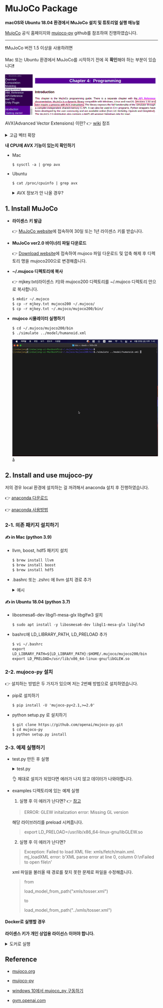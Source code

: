 # MuJoCo Package

**macOS와 Ubuntu 18.04 환경에서 MuJoCo 설치 및 튜토리얼 실행 매뉴얼**

[MujoCo](http://www.mujoco.org/index.html) 공식 홈페이지와 [mujoco-py](https://github.com/openai/mujoco-py) github를 참조하여 진행하였습니다.

---

❗MuJoCo 버전 1.5 이상을 사용하려면

Mac 또는 Ubuntu 환경에서 MuJoCo를 시작하기 전에 꼭 **확인**해야 하는 부분이 있습니다❗

<left><img src="img/img1.png"  style="zoom:100%" width="800"></left>

AVX(Advanced Vector Extensions) 이란? 👉 [wiki](https://ko.wikipedia.org/wiki/%EA%B3%A0%EA%B8%89_%EB%B2%A1%ED%84%B0_%ED%99%95%EC%9E%A5) 참조

<details>
  <summary>고급 벡터 확장</summary> 

> **고급 벡터 확장**(Advanced Vector Extensions,약어:AVX)은 2008년 4월 춘계 [인텔 개발자 포럼](https://ko.wikipedia.org/wiki/인텔_개발자_포럼)에서 발표된 [x86](https://ko.wikipedia.org/wiki/X86) 명령어 집합의 확장으로 [SIMD](https://ko.wikipedia.org/wiki/SIMD)명령어 집합중의 하나이다. SIMD 레지스터의 폭이 128비트에서 256비트로 확장돼서, 최대 2배까지 부동소수점 연산 처리 능력이 향상된다. 또한 기존의 2 피연산자 구조에서 3 피연산자 구조로 변경됨으로 인하여 프로그래밍이 더 효율적이고 성능이 더 뛰어나게 된다. 인텔은 2010년 1월에 발표한 [샌디 브리지](https://ko.wikipedia.org/wiki/샌디_브리지) 마이크로아키텍처기반 프로세서부터 지원을 시작했으며 AMD는 불도저(Bulldozer) 프로세서에서 선보일 예정이다. AVX에 관련된 백서가 인텔 소프트웨어 네트워크에 있으며[[1\]](https://ko.wikipedia.org/wiki/고급_벡터_확장#cite_note-1) 또한 온라인상에 참조 매뉴얼이 있다.[[2\]](https://ko.wikipedia.org/wiki/고급_벡터_확장#cite_note-2)

</details>

**내 CPU에 AVX 기능이 있는지 확인하기**

- Mac

  ~~~shell
  $ sysctl -a | grep avx
  ~~~

- Ubuntu

  ~~~shell
  $ cat /proc/cpuinfo | grep avx
  ~~~

  <details>
    <summary>AVX 정보가 안 나올 경우?</summary> 
  
  
  
  <left><img src="img/img2.png"  style="zoom:100%" width="800"></left>
  
  아무것도 나오지 않는다면 cpu를 교체하거나 MuJoCo 버전을 낮춰야 합니다 😂
  
  <left><img src="img/img4.png"  style="zoom:100%" width="800"></left>
  
  저는 avx 기능이 있는 cpu로 교체 후 해결하였습니다.
  
  <left><img src="img/img3.png"  style="zoom:100%" width="800"></left>
  
  아래의 화면이 나오면 설치 성공입니다.
  
  <left><img src="img/img5.png"  style="zoom:100%" width="800"></left>
  
  </details>

<div style="page-break-after: always;"></div>

## 1. Install MuJoCo

- **라이센스 키 발급**

  👉 [MuJoCo website](https://www.roboti.us/license.html)에 접속하여 30일 또는 1년 라이센스 키를 받습니다.

- **MuJoCo ver2.0 바이너리 파일 다운로드**

  👉 [Download website](https://www.roboti.us/index.html)에 접속하여 mujoco 파일 다운로드 및 압축 해제 후 디렉토리 명을 mujoco200으로 변경해줍니다.

- **~/.mujoco 디렉토리에 복사**

  👉 mjkey.txt(라이센스 키)와 mujoco200 디렉토리를 ~/.mujoco 디렉토리 안으로 복사합니다.

  ~~~shell
  $ mkdir ~/.mujoco
  $ cp -r mjkey.txt mujoco200 ~/.mujoco/
  $ cp -r mjkey.txt ~/.mujoco/mujoco200/bin/
  ~~~

- **mujoco 시뮬레이터 실행하기**

  ~~~shell
  $ cd ~/.mujoco/mujoco200/bin
  $ ./simulate ../model/humanoid.xml
  ~~~

  <left><img src="img/sim1.gif"></left>å

<div style="page-break-after: always;"></div>

## 2. Install and use mujoco-py

저의 경우 local 환경에 설치하는 걸 꺼려해서 anaconda 설치 후 진행하였습니다.

👉 [anaconda 다운로드](https://www.anaconda.com/products/individual#download-section)

👉 [anaconda 사용방법](https://github.com/jdj2261/ubuntu-first-install/blob/master/ubuntu-18.04/anaconda-manual.md)

### 2-1. 의존 패키지 설치하기

#### ✍ in Mac (python 3.9)

- llvm, boost, hdf5 패키지 설치

  ~~~shell
  $ brew install llvm
  $ brew install boost
  $ brew install hdf5
  ~~~

- .bashrc 또는 .zshrc 에 llvm 설치 경로 추가

  <details>
    <summary>예시</summary> 

  ~~~shell
  $ vi ~/.bashrc
  # 맨 아래로 가서 i를 눌러 끼워넣기 모드로 변경
  # 아래의 내용 복사 하기
  ------------------------------------------
  export PATH="/usr/local/opt/llvm/bin:$PATH"
  
  export CC="/usr/local/opt/llvm/bin/clang"
  export CXX="/usr/local/opt/llvm/bin/clang++"
  export CXX11="/usr/local/opt/llvm/bin/clang++"
  export CXX14="/usr/local/opt/llvm/bin/clang++"
  export CXX17="/usr/local/opt/llvm/bin/clang++"
  export CXX1X="/usr/local/opt/llvm/bin/clang++"
  
  export LDFLAGS="-L/usr/local/opt/llvm/lib"
  export CPPFLAGS="-I/usr/local/opt/llvm/include" 
  ------------------------------------------
  # 복사 후 esc 또는 ctrl+[ 누른 후 :wq 입력 후 엔터
  ~~~

  </details>

#### ✍ in Ubuntu 18.04 (python 3.7)

- libosmesa6-dev libgl1-mesa-glx libglfw3 설치

  ~~~shell
  $ sudo apt install -y libosmesa6-dev libgl1-mesa-glx libglfw3
  ~~~

- bashrc에 LD_LIBRARY_PATH, LD_PRELOAD 추가

  ~~~shell
  $ vi ~/.bashrc
  export LD_LIBRARY_PATH=${LD_LIBRARY_PATH}:$HOME/.mujoco/mujoco200/bin
  export LD_PRELOAD=/usr/lib/x86_64-linux-gnu/libGLEW.so
  ~~~

<div style="page-break-after: always;"></div>

### 2-2. mujoco-py 설치

👉 설치하는 방법은 두 가지가 있으며 저는 2번째 방법으로 설치하였습니다.

- pip로 설치하기

  ~~~shell
  $ pip install -U 'mujoco-py<2.1,>=2.0'
  ~~~

- python setup.py 로 설치하기

  ~~~shell
  $ git clone https://github.com/openai/mujoco-py.git
  $ cd mujoco-py
  $ python setup.py install
  ~~~

### 2-3. 예제 실행하기

- test.py 만든 후 실행

  <details>
    <summary>test.py</summary> 

  ~~~python
  import mujoco_py
  import os
  mj_path, _ = mujoco_py.utils.discover_mujoco()
  xml_path = os.path.join(mj_path, 'model', 'humanoid.xml')
  model = mujoco_py.load_model_from_path(xml_path)
  sim = mujoco_py.MjSim(model)
  
  print(sim.data.qpos)
  sim.step()
  print(sim.data.qpos)
  ~~~

  </details>

  👌 제대로 설치가 되었다면 에러가 나지 않고 데이터가 나와야합니다.

- examples 디렉토리에 있는 예제 실행

  1.  실행 후 이 에러가 난다면? 👉  [참고](https://talkingaboutme.tistory.com/entry/RL-mujocopy-ERROR-GLEW-initalization-error-Missing-GL-version)

     > ERROR: GLEW initalization error: Missing GL version

     해당 라이브러리를 preload 시켜줍니다.

     > export LD_PRELOAD=/usr/lib/x86_64-linux-gnu/libGLEW.so 

  2.  실행 후 이 에러가 난다면?

     > Exception: Failed to load XML file: xmls/fetch/main.xml. mj_loadXML error: b'XML parse error at line 0, column 0:\nFailed to open file\n'

     xml 파일을 불러올 때 경로를 찾지 못한 문제로 파일을 수정해줍니다.

     > from
     >
     > load_model_from_path("xmls/tosser.xml")
     >
     > to
     >
     > load_model_from_path("../xmls/tosser.xml")

#### Docker로 실행할 경우

**라이센스 키가 개인 상업용 라이선스 이어야 합니다.**

<details>
  <summary>도커로 실행</summary> 

- [도커 설치하기](https://github.com/jdj2261/ubuntu-first-install/blob/master/ubuntu-18.04/Docker-manual.md)

- mjkey.txt(라이센스 키) mujoco-py 디렉토리 안으로 복사 후 Dockerfile 실행 (약 10분 소요)

  ~~~shell
  $ cd ~/.mujoco && cp -r mjkey.txt mujoco-py/
  $ docker build mujoco-py
  ~~~

- 도커 이미지 확인

  ~~~shell
  $ docker images
  ~~~

- 도커 이미지로 컨테이너 생성

  ~~~shell
  $ docker create -i -t --name mujoco docker_id /bin/bash
  ~~~

- 컨테이너 실행

  ~~~shell
  $ docker start mujoco
  $ docker attach mujoco
  ~~~

- 컨테이너 삭제 및 이미지 삭제

  ~~~shell
  # 컨테이너 삭제
  $ docker rm -f mujoco 
  # 이미지 삭제
  $ docker rmi 이미지id
  ~~~

</details>

## Reference

- [mujoco.org](http://www.mujoco.org/index.html)
- [mujoco-py](https://github.com/openai/mujoco-py)
- [windows 10에서 mujoco_py 구동하기](https://talkingaboutme.tistory.com/entry/RL-Windows-10-mujoco-py?category=538748)

- [gym.openai.com](https://gym.openai.com/envs/#mujoco)

